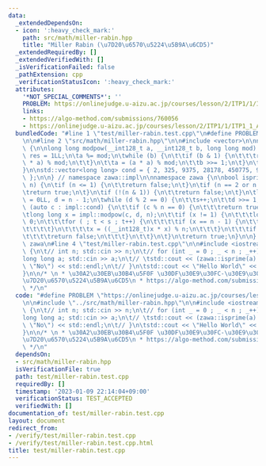 ```yaml
---
data:
  _extendedDependsOn:
  - icon: ':heavy_check_mark:'
    path: src/math/miller-rabin.hpp
    title: "Miller Rabin (\u7D20\u6570\u5224\u5B9A\u6CD5)"
  _extendedRequiredBy: []
  _extendedVerifiedWith: []
  _isVerificationFailed: false
  _pathExtension: cpp
  _verificationStatusIcon: ':heavy_check_mark:'
  attributes:
    '*NOT_SPECIAL_COMMENTS*': ''
    PROBLEM: https://onlinejudge.u-aizu.ac.jp/courses/lesson/2/ITP1/1/ITP1_1_A
    links:
    - https://algo-method.com/submissions/760056
    - https://onlinejudge.u-aizu.ac.jp/courses/lesson/2/ITP1/1/ITP1_1_A
  bundledCode: "#line 1 \"test/miller-rabin.test.cpp\"\n#define PROBLEM \"https://onlinejudge.u-aizu.ac.jp/courses/lesson/2/ITP1/1/ITP1_1_A\"\
    \n\n#line 2 \"src/math/miller-rabin.hpp\"\n\n#include <vector>\n\nnamespace zawa::impl\
    \ {\n\nlong long modpow(__int128_t a, __int128_t b, long long mod) {\n\tlong long\
    \ res = 1LL;\n\ta %= mod;\n\twhile (b) {\n\t\tif (b & 1) {\n\t\t\tres = ((__int128_t)res\
    \ * a) % mod;\n\t\t}\n\t\ta = (a * a) % mod;\n\t\tb >>= 1;\n\t}\n\treturn res;\n\
    }\n\nstd::vector<long long> cond = { 2, 325, 9375, 28178, 450775, 978504, 1795265022\
    \ };\n\n} // namespace zawa::impl\n\nnamespace zawa {\n\nbool isprime(long long\
    \ n) {\n\tif (n <= 1) {\n\t\treturn false;\n\t}\n\tif (n == 2 or n == 3) {\n\t\
    \treturn true;\n\t}\n\tif (!(n & 1)) {\n\t\treturn false;\n\t}\n\tlong long s\
    \ = 0LL, d = n - 1;\n\twhile (d % 2 == 0) {\n\t\ts++;\n\t\td >>= 1;\n\t}\n\tfor\
    \ (auto c : impl::cond) {\n\t\tif (c % n == 0) {\n\t\t\treturn true;\n\t\t}\n\t\
    \tlong long x = impl::modpow(c, d, n);\n\t\tif (x != 1) {\n\t\t\tlong long t =\
    \ 0;\n\t\t\tfor ( ; t < s ; t++) {\n\t\t\t\tif (x == n - 1) {\n\t\t\t\t\tbreak;\n\
    \t\t\t\t}\n\t\t\t\tx = ((__int128_t)x * x) % n;\n\t\t\t}\n\t\t\tif (t == s) {\n\
    \t\t\t\treturn false;\n\t\t\t}\n\t\t}\n\t}\n\treturn true;\n}\n\n} // namespace\
    \ zawa\n#line 4 \"test/miller-rabin.test.cpp\"\n\n#include <iostream>\n\nint main()\
    \ {\n\t// int n; std::cin >> n;\n\t// for (int _ = 0 ; _ < n ; _++) {\n\t// \t\
    long long a; std::cin >> a;\n\t// \tstd::cout << (zawa::isprime(a) ? \"Yes\" :\
    \ \"No\") << std::endl;\n\t// }\n\tstd::cout << \"Hello World\" << std::endl;\n\
    }\n\n/* \n * \u30A2\u30EB\u30B4\u5F0F \u30DF\u30E9\u30FC-\u30E9\u30D3\u30F3\u306E\
    \u7D20\u6570\u5224\u5B9A\u6CD5\n * https://algo-method.com/submissions/760056\n\
    \ */\n"
  code: "#define PROBLEM \"https://onlinejudge.u-aizu.ac.jp/courses/lesson/2/ITP1/1/ITP1_1_A\"\
    \n\n#include \"../src/math/miller-rabin.hpp\"\n\n#include <iostream>\n\nint main()\
    \ {\n\t// int n; std::cin >> n;\n\t// for (int _ = 0 ; _ < n ; _++) {\n\t// \t\
    long long a; std::cin >> a;\n\t// \tstd::cout << (zawa::isprime(a) ? \"Yes\" :\
    \ \"No\") << std::endl;\n\t// }\n\tstd::cout << \"Hello World\" << std::endl;\n\
    }\n\n/* \n * \u30A2\u30EB\u30B4\u5F0F \u30DF\u30E9\u30FC-\u30E9\u30D3\u30F3\u306E\
    \u7D20\u6570\u5224\u5B9A\u6CD5\n * https://algo-method.com/submissions/760056\n\
    \ */\n"
  dependsOn:
  - src/math/miller-rabin.hpp
  isVerificationFile: true
  path: test/miller-rabin.test.cpp
  requiredBy: []
  timestamp: '2023-01-09 22:14:04+09:00'
  verificationStatus: TEST_ACCEPTED
  verifiedWith: []
documentation_of: test/miller-rabin.test.cpp
layout: document
redirect_from:
- /verify/test/miller-rabin.test.cpp
- /verify/test/miller-rabin.test.cpp.html
title: test/miller-rabin.test.cpp
---
```

